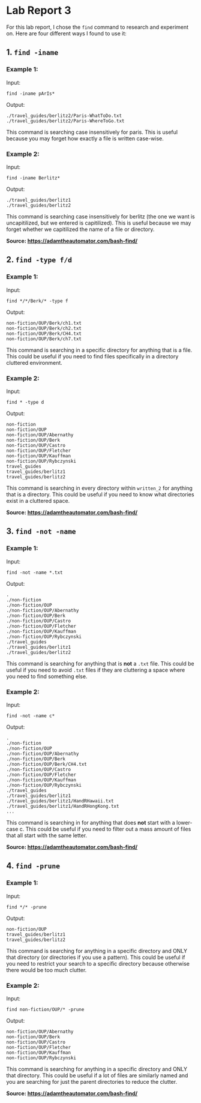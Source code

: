 # Lab Report 3

For this lab report, I chose the `find` command to research and experiment on. Here are four different ways I found to use it:

## 1. `find -iname`
### Example 1:

Input:
```
find -iname pArIs*
```
Output:
```
./travel_guides/berlitz2/Paris-WhatToDo.txt
./travel_guides/berlitz2/Paris-WhereToGo.txt
```
This command is searching case insensitively for paris. This is useful because you may forget how exactly a file is written case-wise.

### Example 2:

Input:
```
find -iname Berlitz*
```
Output:
```
./travel_guides/berlitz1
./travel_guides/berlitz2
```
This command is searching case insensitively for berlitz (the one we want is uncapitilized, but we entered is capitilized). 
This is useful because we may forget whether we capitilized the name of a file or directory.

**Source: https://adamtheautomator.com/bash-find/**

## 2. `find -type f/d`
### Example 1:

Input:
```
find */*/Berk/* -type f
```
Output:
```
non-fiction/OUP/Berk/ch1.txt
non-fiction/OUP/Berk/ch2.txt
non-fiction/OUP/Berk/CH4.txt
non-fiction/OUP/Berk/ch7.txt
```
This command is searching in a specific directory for anything that is a file. This could be useful if you need to find files specifically in a 
directory cluttered environment.

### Example 2:

Input:
```
find * -type d
```
Output:
```
non-fiction
non-fiction/OUP
non-fiction/OUP/Abernathy
non-fiction/OUP/Berk
non-fiction/OUP/Castro
non-fiction/OUP/Fletcher
non-fiction/OUP/Kauffman
non-fiction/OUP/Rybczynski
travel_guides
travel_guides/berlitz1
travel_guides/berlitz2
```
This command is searching in every directory within `written_2` for anything that is a directory. This could be useful if you need to know what directories 
exist in a cluttered space.

**Source: https://adamtheautomator.com/bash-find/**

## 3. `find -not -name`
### Example 1:

Input:
```
find -not -name *.txt
```
Output:
```
.
./non-fiction
./non-fiction/OUP
./non-fiction/OUP/Abernathy
./non-fiction/OUP/Berk
./non-fiction/OUP/Castro
./non-fiction/OUP/Fletcher
./non-fiction/OUP/Kauffman
./non-fiction/OUP/Rybczynski
./travel_guides
./travel_guides/berlitz1
./travel_guides/berlitz2
```
This command is searching for anything that is **not** a `.txt` file. This could be useful if you need to avoid `.txt` files if they are cluttering a space where you
need to find something else.

### Example 2:

Input:
```
find -not -name c*
```
Output:
```
.
./non-fiction
./non-fiction/OUP
./non-fiction/OUP/Abernathy
./non-fiction/OUP/Berk
./non-fiction/OUP/Berk/CH4.txt
./non-fiction/OUP/Castro
./non-fiction/OUP/Fletcher
./non-fiction/OUP/Kauffman
./non-fiction/OUP/Rybczynski
./travel_guides
./travel_guides/berlitz1
./travel_guides/berlitz1/HandRHawaii.txt
./travel_guides/berlitz1/HandRHongKong.txt
...
```
This command is searching in for anything that does **not** start with a lower-case c. This could be useful if you need to filter out a mass amount of files that
all start with the same letter.

**Source: https://adamtheautomator.com/bash-find/**

## 4. `find -prune`
### Example 1:

Input:
```
find */* -prune
```
Output:
```
non-fiction/OUP
travel_guides/berlitz1
travel_guides/berlitz2
```
This command is searching for anything in a specific directory and ONLY that directory (or directories if you use a pattern). This could be useful if you need 
to restrict your search to a specific directory because otherwise there would be too much clutter.

### Example 2:

Input:
```
find non-fiction/OUP/* -prune
```
Output:
```
non-fiction/OUP/Abernathy
non-fiction/OUP/Berk
non-fiction/OUP/Castro
non-fiction/OUP/Fletcher
non-fiction/OUP/Kauffman
non-fiction/OUP/Rybczynski
```
This command is searching for anything in a specific directory and ONLY that directory. This could be useful if a lot of files are similarly named and you are
searching for just the parent directories to reduce the clutter.

**Source: https://adamtheautomator.com/bash-find/**
